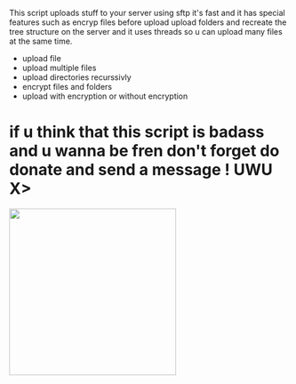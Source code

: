 This script uploads stuff to your server using sftp it's fast and it has special features such as encryp files before upload upload folders and recreate the tree structure on the server and it uses threads so u can upload many files at the same time.

 - upload file
 - upload multiple files 
 - upload directories recurssivly
 - encrypt files and folders 
 - upload with encryption or without encryption 

 # if u think that this script is badass and u wanna be fren don't forget do donate and send a message ! UWU X>
<img src="https://isthmaroc.com/qrcode.png" data-canonical-src="https://isthmaroc.com/qrcode.png" width="300" height="300" />

